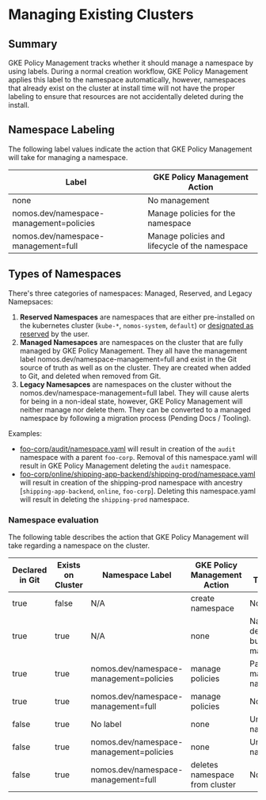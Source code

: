 # Managing Existing Clusters

## Summary

GKE Policy Management tracks whether it should manage a namespace by using
labels. During a normal creation workflow, GKE Policy Management applies this
label to the namespace automatically, however, namespaces that already exist on
the cluster at install time will not have the proper labeling to ensure that
resources are not accidentally deleted during the install.

## Namespace Labeling

The following label values indicate the action that GKE Policy Management will
take for managing a namespace.

Label                                   | GKE Policy Management Action
--------------------------------------- | ----------------------------
none                                    | No management
nomos.dev/namespace-management=policies | Manage policies for the namespace
nomos.dev/namespace-management=full     | Manage policies and lifecycle of the namespace

## Types of Namespaces

There's three categories of namespaces: Managed, Reserved, and Legacy
Namepsaces:

1.  **Reserved Namespaces** are namespaces that are either pre-installed on the
    kubernetes cluster (`kube-*`, `nomos-system`, `default`) or
    [designated as reserved](system_config.md#reserved-namespaces) by the user.
1.  **Managed Namesapces** are namespaces on the cluster that are fully managed
    by GKE Policy Management. They all have the management label
    nomos.dev/namespace-management=full and exist in the Git source of truth as
    well as on the cluster. They are created when added to Git, and deleted when
    removed from Git.
1.  **Legacy Namesapces** are namespaces on the cluster without the
    nomos.dev/namespace-management=full label. They will cause alerts for being
    in a non-ideal state, however, GKE Policy Management will neither manage nor
    delete them. They can be converted to a managed namespace by following a
    migration process (Pending Docs / Tooling).

Examples:

*   [foo-corp/audit/namespace.yaml](https://github.com/frankfarzan/foo-corp-example/blob/master/foo-corp/audit/namespace.yaml)
    will result in creation of the `audit` namespace with a parent `foo-corp`.
    Removal of this namespace.yaml will result in GKE Policy Management deleting
    the `audit` namespace.
*   [foo-corp/online/shipping-app-backend/shipping-prod/namespace.yaml](https://github.com/frankfarzan/foo-corp-example/blob/master/foo-corp/online/shipping-app-backend/shipping-prod/namespace.yaml)
    will result in creation of the shipping-prod namespace with ancestry
    [`shipping-app-backend`, `online`, `foo-corp`]. Deleting this namespace.yaml
    will result in deleting the `shipping-prod` namespace.

### Namespace evaluation

The following table describes the action that GKE Policy Management will take
regarding a namespace on the cluster.

Declared in Git | Exists on Cluster | Namespace Label                         | GKE Policy Management Action   | Alert Triggered
--------------- | ----------------- | --------------------------------------- | ------------------------------ | ---------------
true            | false             | N/A                                     | create namespace               | None
true            | true              | N/A                                     | none                           | Namespace declared but not managed
true            | true              | nomos.dev/namespace-management=policies | manage policies                | Partially managed namespace
true            | true              | nomos.dev/namespace-management=full     | manage policies                | None
false           | true              | No label                                | none                           | Unknown namespace
false           | true              | nomos.dev/namespace-management=policies | none                           | Unknown namespace
false           | true              | nomos.dev/namespace-management=full     | deletes namespace from cluster | None
